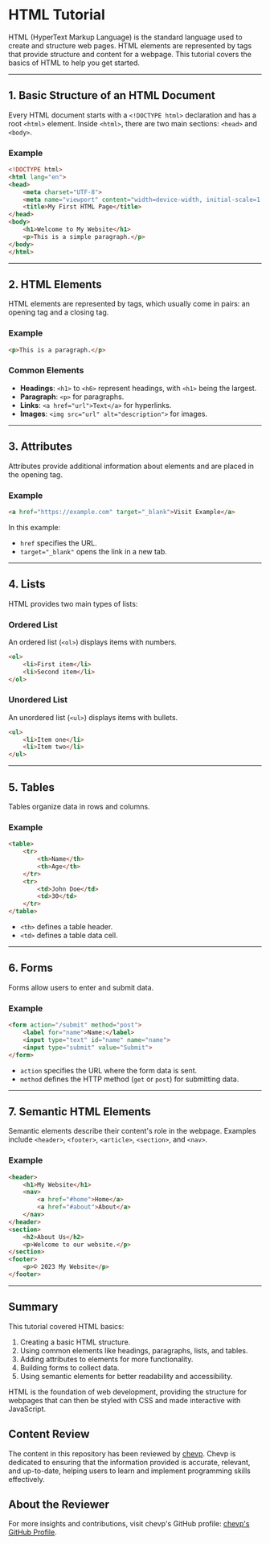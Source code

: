 
# HTML Tutorial

HTML (HyperText Markup Language) is the standard language used to create and structure web pages. HTML elements are represented by tags that provide structure and content for a webpage. This tutorial covers the basics of HTML to help you get started.

---

## 1. Basic Structure of an HTML Document

Every HTML document starts with a `<!DOCTYPE html>` declaration and has a root `<html>` element. Inside `<html>`, there are two main sections: `<head>` and `<body>`.

### Example

```html
<!DOCTYPE html>
<html lang="en">
<head>
    <meta charset="UTF-8">
    <meta name="viewport" content="width=device-width, initial-scale=1.0">
    <title>My First HTML Page</title>
</head>
<body>
    <h1>Welcome to My Website</h1>
    <p>This is a simple paragraph.</p>
</body>
</html>
```

---

## 2. HTML Elements

HTML elements are represented by tags, which usually come in pairs: an opening tag and a closing tag.

### Example

```html
<p>This is a paragraph.</p>
```

### Common Elements

- **Headings**: `<h1>` to `<h6>` represent headings, with `<h1>` being the largest.
- **Paragraph**: `<p>` for paragraphs.
- **Links**: `<a href="url">Text</a>` for hyperlinks.
- **Images**: `<img src="url" alt="description">` for images.

---

## 3. Attributes

Attributes provide additional information about elements and are placed in the opening tag.

### Example

```html
<a href="https://example.com" target="_blank">Visit Example</a>
```

In this example:
- `href` specifies the URL.
- `target="_blank"` opens the link in a new tab.

---

## 4. Lists

HTML provides two main types of lists:

### Ordered List

An ordered list (`<ol>`) displays items with numbers.

```html
<ol>
    <li>First item</li>
    <li>Second item</li>
</ol>
```

### Unordered List

An unordered list (`<ul>`) displays items with bullets.

```html
<ul>
    <li>Item one</li>
    <li>Item two</li>
</ul>
```

---

## 5. Tables

Tables organize data in rows and columns.

### Example

```html
<table>
    <tr>
        <th>Name</th>
        <th>Age</th>
    </tr>
    <tr>
        <td>John Doe</td>
        <td>30</td>
    </tr>
</table>
```

- `<th>` defines a table header.
- `<td>` defines a table data cell.

---

## 6. Forms

Forms allow users to enter and submit data.

### Example

```html
<form action="/submit" method="post">
    <label for="name">Name:</label>
    <input type="text" id="name" name="name">
    <input type="submit" value="Submit">
</form>
```

- `action` specifies the URL where the form data is sent.
- `method` defines the HTTP method (`get` or `post`) for submitting data.

---

## 7. Semantic HTML Elements

Semantic elements describe their content's role in the webpage. Examples include `<header>`, `<footer>`, `<article>`, `<section>`, and `<nav>`.

### Example

```html
<header>
    <h1>My Website</h1>
    <nav>
        <a href="#home">Home</a>
        <a href="#about">About</a>
    </nav>
</header>
<section>
    <h2>About Us</h2>
    <p>Welcome to our website.</p>
</section>
<footer>
    <p>© 2023 My Website</p>
</footer>
```

---

## Summary

This tutorial covered HTML basics:

1. Creating a basic HTML structure.
2. Using common elements like headings, paragraphs, lists, and tables.
3. Adding attributes to elements for more functionality.
4. Building forms to collect data.
5. Using semantic elements for better readability and accessibility.

HTML is the foundation of web development, providing the structure for webpages that can then be styled with CSS and made interactive with JavaScript.

## Content Review

The content in this repository has been reviewed by [chevp](https://github.com/chevp). Chevp is dedicated to ensuring that the information provided is accurate, relevant, and up-to-date, helping users to learn and implement programming skills effectively.

## About the Reviewer

For more insights and contributions, visit chevp's GitHub profile: [chevp's GitHub Profile](https://github.com/chevp).
